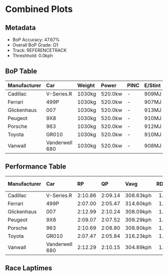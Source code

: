 # Combined Plots

## Metadata

- BoP Accuracy: 47.67%
- Overall BoP Grade: Ω1
- Track: REFERENCETRACK
- Threshhold: 0.0kph

## BoP Table
| Manufacturer   | Car            | Weight   | Power   | PINC   | E/Stint   | FDS   | RDP    | QDP    | TDP    |
|:---------------|:---------------|:---------|:--------|:-------|:----------|:------|:-------|:-------|:-------|
| Cadillac       | V-Series.R     | 1030kg   | 520.0kw | -      | 909MJ     | -     | 36.81% | 66.67% | 20.86% |
| Ferrari        | 499P           | 1030kg   | 520.0kw | -      | 907MJ     | -     | 39.06% | 25.00% | 9.38%  |
| Glickenhaus    | 007            | 1030kg   | 520.0kw | -      | 913MJ     | -     | 37.50% | 75.00% | 27.50% |
| Peugeot        | 9X8            | 1030kg   | 520.0kw | -      | 910MJ     | -     | 41.12% | 66.67% | 8.57%  |
| Porsche        | 963            | 1030kg   | 520.0kw | -      | 912MJ     | -     | 33.50% | 32.00% | 28.93% |
| Toyota         | GR010          | 1030kg   | 520.0kw | -      | 910MJ     | -     | 43.94% | 60.00% | 7.58%  |
| Vanwall        | Vanderwell 680 | 1030kg   | 520.0kw | -      | 908MJ     | -     | 35.48% | 30.00% | 43.55% |

## Performance Table
| Manufacturer   | Car            | RP      | QP      | Vavg      |   RDLC | BOP-Grade   | Match   |
|:---------------|:---------------|:--------|:--------|:----------|-------:|:------------|:--------|
| Cadillac       | V-Series.R     | 2:10.86 | 2:09.14 | 308.63kph |   1.01 | +C1         | 80.00%  |
| Ferrari        | 499P           | 2:07.00 | 2:05.47 | 314.60kph |   1.01 | -Ω1         | 14.00%  |
| Glickenhaus    | 007            | 2:12.99 | 2:10.24 | 308.09kph |   1.02 | +Ω1         | 15.56%  |
| Peugeot        | 9X8            | 2:09.07 | 2:07.52 | 309.29kph |   1.01 | -B1         | 86.36%  |
| Porsche        | 963            | 2:10.69 | 2:08.80 | 308.80kph |   1.01 | +C1         | 77.27%  |
| Toyota         | GR010          | 2:07.47 | 2:05.84 | 316.23kph |   1.01 | -Ω1         | 24.14%  |
| Vanwall        | Vanderwell 680 | 2:12.29 | 2:10.15 | 304.89kph |   1.02 | +Ω1         | 36.36%  |

## Race Laptimes
<div>                        <script type="text/javascript">window.PlotlyConfig = {MathJaxConfig: 'local'};</script>
        <script charset="utf-8" src="https://cdn.plot.ly/plotly-3.0.1.min.js"></script>                <div id="8e4f7d37-88a2-487b-ac62-1026ad062c65" class="plotly-graph-div" style="height:100%; width:100%;"></div>            <script type="text/javascript">                window.PLOTLYENV=window.PLOTLYENV || {};                                if (document.getElementById("8e4f7d37-88a2-487b-ac62-1026ad062c65")) {                    Plotly.newPlot(                        "8e4f7d37-88a2-487b-ac62-1026ad062c65",                        [{"box":{"visible":true},"line":{"color":"rgb(0,30,255)"},"name":"V-Series.R","points":false,"y":[131.9524465927538,131.2893165671531,131.93772400199117,130.2556680073592,131.3917612612098,131.91625355712898,130.09433295025187,131.95980788813512,131.4868446598852,132.16469727624857,131.52487801935538,132.1248235929331,131.5211973716647,131.31262733586058,129.3588168534015,130.56729617850178,130.57895156285554,131.49175219013944,129.4489927218227,129.47598413822084,131.0003857234362,130.4666918082904,130.29860889708354,129.79742736987188,130.14892922433,131.52487801935538,129.23551515576435,129.8814688254753,130.98995722164602,130.8396641076107,130.39123853063185,130.8997813532248,129.98820760850447,130.62618654155236,130.1250050143407,130.41700306446646,131.344526282513,132.2223607567356,131.8677916958686,130.51024613929656,129.93974574724413,131.06295673417742,130.46730524957215,129.54591644434342,130.62679998283414,131.92729550020098,131.17582993002438,129.9563086618521,131.95980788813512,131.4236602078622,130.66299301845896,130.53723755569473,132.07513484910913,131.2598713856278,131.1279815100458,129.91030056571884,131.3623160796845,132.00642942555015,131.15067883747153,129.1888936183493],"type":"violin"},{"box":{"visible":true},"line":{"color":"rgb(255,0,0)"},"name":"499P","points":false,"y":[128.0985823793065,128.40158720213,127.606948071919,126.19611929213225,126.16378280906413,126.84045365845252,126.4494217428325,128.39500014076424,128.54231078585235,127.88599994432165,128.0231305854809,126.73266538155879,126.58415708894965,127.04644903207164,127.83150698211429,126.11887102702507,126.01467569269447,126.54044295443164,125.83682503581981,126.23624048408712,125.90149800195604,125.66675908783193,127.9159411323477,128.4369178040007,125.68951439073173,128.08061766649087,125.85419092487493,127.09914552299745,127.40873740718665,127.7422822417967,127.0218972578903,126.77877481111888,127.72431752898108,126.44283468146676,127.52490921672766,128.01594470035462,125.45597312412866,126.82428541691844,126.35121464610711,126.53924530691059,125.87694622777471,128.1009776743486,127.48598567229382,127.53329274937498,126.72488067267201,128.60099551438338,125.58531905640112,125.82664503189096,125.72424616884194,128.27942715498375],"type":"violin"},{"box":{"visible":true},"line":{"color":"rgb(255,85,0)"},"name":"007","points":false,"y":[132.63470826524707,133.98267342403756,132.1691261627606,133.11510995720263,131.9999358496554,133.65355504124537,133.7900187609397,133.30961706898412,132.2234646574805,134.2407812739571,134.08394061874282,134.55137516991294,132.31052974561123,134.04936157664832,133.7708767912088,130.92736806183174,132.5142991008109,131.85914974969927,133.98576083851026,132.57975228763263,132.63594323103615,131.53250129848527,130.764352577672,130.89587643420998,130.7279210868939,133.26886319794417,133.39235977685308,130.99961356049346,134.53717306333843,132.86132448754486,131.97029667071726,133.93265730957944,132.37968782980022,133.38618494790762,130.8310407302828,134.68228154355637,133.38618494790762,134.22472671869895,134.5983038698983,133.03607214670097,133.49486193734745,134.36613030154962,134.56989965674927,133.40532691763852,132.97370637435196],"type":"violin"},{"box":{"visible":true},"line":{"color":"rgb(171,214,0)"},"name":"9X8","points":false,"y":[129.04834318642614,129.24438436793588,129.92145252259462,128.8892109927932,128.7361294529106,129.82827245483998,130.13504059998024,130.26391952486168,129.6255755542049,128.69135461515836,128.7742485715375,127.78315148723813,127.87814675111787,128.21577323038468,127.76318432986214,129.4712838835722,129.31094155918922,128.59938467815377,127.32209167146517,129.28552881343794,128.82204873616487,129.7465886292109,130.47871773299735,128.76759285241215,128.5594503634018,130.01039713272405,129.4113824114442,129.2528552831863,127.72506521123523,130.12535955397976,129.1620954769318,128.8184183439147,130.390983253618,128.45961457652183,128.51709578714969,128.56429088640203,130.01826298259942,129.36358224681683,127.96588123049722,130.21006870648398,128.21879855725982,129.63283633870523,128.1117019858795,129.78470774783779],"type":"violin"},{"box":{"visible":true},"line":{"color":"rgb(255,128,102)"},"name":"963","points":false,"y":[131.39809914271834,131.8795975826638,129.87990508207398,132.31933340281805,132.45629022948623,131.62226614600925,131.06891143377604,131.85933042894158,129.99659475501994,129.4561373224281,130.71761410259134,132.5029660986646,131.75308141094342,132.34082886888706,130.31165687197407,132.1344723946247,132.26528765955888,130.13785067490187,129.76505787764822,130.94423773057585,132.4955962245838,132.74924272419793,131.53996921877368,130.85457092925947,131.32440040191037,131.02346387694445,131.01056659730304,131.72544438314043,129.44262588661329,131.0480301238804,132.63869461298597,132.8475077119419,130.41360679675842,131.03267621954544,130.30858609110706,129.93824991854694,130.27664997009026,129.34251843034914,129.62871520715345,129.32163712045354,129.6784618571988,129.8025214042256,129.14537429868778,131.59155833733928,130.54810699873298,129.19266432403955,129.18529444995877,130.4369447313476,130.33867974360362,128.7566134409257,130.30735777876023,128.91506573366286,130.0672227149609,129.99229566180614,128.52691903207415,129.21968719566914,131.8052846856824,131.62963602009003,132.7910053439891,130.35833274115242,129.91614029630455,130.74647944274113,130.8195640273757,128.91445157748944,130.03774321863773,129.18099535674497],"type":"violin"},{"box":{"visible":true},"line":{"color":"rgb(102,5,0)"},"name":"GR010","points":false,"y":[128.3093597101293,128.02054166552048,127.46802018887739,127.63485297240923,127.45964865135251,128.6675419228016,126.95735639985882,126.68288956243548,127.07635182610555,128.213087028593,127.9469917286946,127.40523365744069,127.68388626362648,129.01854853188112,127.88898893298638,128.27407965913153,127.66116351891604,127.3005894383795,127.51824941402676,126.85271218079762,127.81962476492298,126.36656503738769,126.45327024746695,126.81982399766413,125.85291141353878,125.84155004118358,127.1020644056463,125.4696145882918,127.30118740534556,126.02094013100273,127.85311091502255,127.39327431811941,127.79451015234828,128.7614227364736,127.39626415294973,127.6832882966604,127.4464933780991,126.6362481390825,127.42018283159229,126.29720086932427,127.01177139377064,126.71637571253507,128.01097419406344,127.26710328827993,128.90553277529503,128.58382654755266,128.66694395583554,126.59857622022047,127.52363111672133,126.17641154217937,128.10784484256578,128.72016301581522,128.9557620004444,126.77796631003964,128.2896268002492,128.8295909706049,128.08213226302502,126.31155207650981],"type":"violin"},{"box":{"visible":true},"line":{"color":"rgb(81,128,38)"},"name":"Vanderwell 680","points":false,"y":[133.6041894267943,132.5100763015428,132.9289020678701,134.23150555257092,133.70628205118544,133.18782372370535,132.72656186651668,130.7056199162207,130.42517270705,133.12816719017562,131.52236091134947,132.8403397912899,133.54576292488377,132.60540375202845,133.4664258854473,131.7117857807016,132.04327930206787,130.0094220197706,134.0396206199804,130.58876691239956,130.8599888844265,130.04693798415528],"type":"violin"}],                        {"template":{"data":{"histogram2dcontour":[{"type":"histogram2dcontour","colorbar":{"outlinewidth":0,"ticks":""},"colorscale":[[0.0,"#0d0887"],[0.1111111111111111,"#46039f"],[0.2222222222222222,"#7201a8"],[0.3333333333333333,"#9c179e"],[0.4444444444444444,"#bd3786"],[0.5555555555555556,"#d8576b"],[0.6666666666666666,"#ed7953"],[0.7777777777777778,"#fb9f3a"],[0.8888888888888888,"#fdca26"],[1.0,"#f0f921"]]}],"choropleth":[{"type":"choropleth","colorbar":{"outlinewidth":0,"ticks":""}}],"histogram2d":[{"type":"histogram2d","colorbar":{"outlinewidth":0,"ticks":""},"colorscale":[[0.0,"#0d0887"],[0.1111111111111111,"#46039f"],[0.2222222222222222,"#7201a8"],[0.3333333333333333,"#9c179e"],[0.4444444444444444,"#bd3786"],[0.5555555555555556,"#d8576b"],[0.6666666666666666,"#ed7953"],[0.7777777777777778,"#fb9f3a"],[0.8888888888888888,"#fdca26"],[1.0,"#f0f921"]]}],"heatmap":[{"type":"heatmap","colorbar":{"outlinewidth":0,"ticks":""},"colorscale":[[0.0,"#0d0887"],[0.1111111111111111,"#46039f"],[0.2222222222222222,"#7201a8"],[0.3333333333333333,"#9c179e"],[0.4444444444444444,"#bd3786"],[0.5555555555555556,"#d8576b"],[0.6666666666666666,"#ed7953"],[0.7777777777777778,"#fb9f3a"],[0.8888888888888888,"#fdca26"],[1.0,"#f0f921"]]}],"contourcarpet":[{"type":"contourcarpet","colorbar":{"outlinewidth":0,"ticks":""}}],"contour":[{"type":"contour","colorbar":{"outlinewidth":0,"ticks":""},"colorscale":[[0.0,"#0d0887"],[0.1111111111111111,"#46039f"],[0.2222222222222222,"#7201a8"],[0.3333333333333333,"#9c179e"],[0.4444444444444444,"#bd3786"],[0.5555555555555556,"#d8576b"],[0.6666666666666666,"#ed7953"],[0.7777777777777778,"#fb9f3a"],[0.8888888888888888,"#fdca26"],[1.0,"#f0f921"]]}],"surface":[{"type":"surface","colorbar":{"outlinewidth":0,"ticks":""},"colorscale":[[0.0,"#0d0887"],[0.1111111111111111,"#46039f"],[0.2222222222222222,"#7201a8"],[0.3333333333333333,"#9c179e"],[0.4444444444444444,"#bd3786"],[0.5555555555555556,"#d8576b"],[0.6666666666666666,"#ed7953"],[0.7777777777777778,"#fb9f3a"],[0.8888888888888888,"#fdca26"],[1.0,"#f0f921"]]}],"mesh3d":[{"type":"mesh3d","colorbar":{"outlinewidth":0,"ticks":""}}],"scatter":[{"fillpattern":{"fillmode":"overlay","size":10,"solidity":0.2},"type":"scatter"}],"parcoords":[{"type":"parcoords","line":{"colorbar":{"outlinewidth":0,"ticks":""}}}],"scatterpolargl":[{"type":"scatterpolargl","marker":{"colorbar":{"outlinewidth":0,"ticks":""}}}],"bar":[{"error_x":{"color":"#2a3f5f"},"error_y":{"color":"#2a3f5f"},"marker":{"line":{"color":"#E5ECF6","width":0.5},"pattern":{"fillmode":"overlay","size":10,"solidity":0.2}},"type":"bar"}],"scattergeo":[{"type":"scattergeo","marker":{"colorbar":{"outlinewidth":0,"ticks":""}}}],"scatterpolar":[{"type":"scatterpolar","marker":{"colorbar":{"outlinewidth":0,"ticks":""}}}],"histogram":[{"marker":{"pattern":{"fillmode":"overlay","size":10,"solidity":0.2}},"type":"histogram"}],"scattergl":[{"type":"scattergl","marker":{"colorbar":{"outlinewidth":0,"ticks":""}}}],"scatter3d":[{"type":"scatter3d","line":{"colorbar":{"outlinewidth":0,"ticks":""}},"marker":{"colorbar":{"outlinewidth":0,"ticks":""}}}],"scattermap":[{"type":"scattermap","marker":{"colorbar":{"outlinewidth":0,"ticks":""}}}],"scattermapbox":[{"type":"scattermapbox","marker":{"colorbar":{"outlinewidth":0,"ticks":""}}}],"scatterternary":[{"type":"scatterternary","marker":{"colorbar":{"outlinewidth":0,"ticks":""}}}],"scattercarpet":[{"type":"scattercarpet","marker":{"colorbar":{"outlinewidth":0,"ticks":""}}}],"carpet":[{"aaxis":{"endlinecolor":"#2a3f5f","gridcolor":"white","linecolor":"white","minorgridcolor":"white","startlinecolor":"#2a3f5f"},"baxis":{"endlinecolor":"#2a3f5f","gridcolor":"white","linecolor":"white","minorgridcolor":"white","startlinecolor":"#2a3f5f"},"type":"carpet"}],"table":[{"cells":{"fill":{"color":"#EBF0F8"},"line":{"color":"white"}},"header":{"fill":{"color":"#C8D4E3"},"line":{"color":"white"}},"type":"table"}],"barpolar":[{"marker":{"line":{"color":"#E5ECF6","width":0.5},"pattern":{"fillmode":"overlay","size":10,"solidity":0.2}},"type":"barpolar"}],"pie":[{"automargin":true,"type":"pie"}]},"layout":{"autotypenumbers":"strict","colorway":["#636efa","#EF553B","#00cc96","#ab63fa","#FFA15A","#19d3f3","#FF6692","#B6E880","#FF97FF","#FECB52"],"font":{"color":"#2a3f5f"},"hovermode":"closest","hoverlabel":{"align":"left"},"paper_bgcolor":"white","plot_bgcolor":"#E5ECF6","polar":{"bgcolor":"#E5ECF6","angularaxis":{"gridcolor":"white","linecolor":"white","ticks":""},"radialaxis":{"gridcolor":"white","linecolor":"white","ticks":""}},"ternary":{"bgcolor":"#E5ECF6","aaxis":{"gridcolor":"white","linecolor":"white","ticks":""},"baxis":{"gridcolor":"white","linecolor":"white","ticks":""},"caxis":{"gridcolor":"white","linecolor":"white","ticks":""}},"coloraxis":{"colorbar":{"outlinewidth":0,"ticks":""}},"colorscale":{"sequential":[[0.0,"#0d0887"],[0.1111111111111111,"#46039f"],[0.2222222222222222,"#7201a8"],[0.3333333333333333,"#9c179e"],[0.4444444444444444,"#bd3786"],[0.5555555555555556,"#d8576b"],[0.6666666666666666,"#ed7953"],[0.7777777777777778,"#fb9f3a"],[0.8888888888888888,"#fdca26"],[1.0,"#f0f921"]],"sequentialminus":[[0.0,"#0d0887"],[0.1111111111111111,"#46039f"],[0.2222222222222222,"#7201a8"],[0.3333333333333333,"#9c179e"],[0.4444444444444444,"#bd3786"],[0.5555555555555556,"#d8576b"],[0.6666666666666666,"#ed7953"],[0.7777777777777778,"#fb9f3a"],[0.8888888888888888,"#fdca26"],[1.0,"#f0f921"]],"diverging":[[0,"#8e0152"],[0.1,"#c51b7d"],[0.2,"#de77ae"],[0.3,"#f1b6da"],[0.4,"#fde0ef"],[0.5,"#f7f7f7"],[0.6,"#e6f5d0"],[0.7,"#b8e186"],[0.8,"#7fbc41"],[0.9,"#4d9221"],[1,"#276419"]]},"xaxis":{"gridcolor":"white","linecolor":"white","ticks":"","title":{"standoff":15},"zerolinecolor":"white","automargin":true,"zerolinewidth":2},"yaxis":{"gridcolor":"white","linecolor":"white","ticks":"","title":{"standoff":15},"zerolinecolor":"white","automargin":true,"zerolinewidth":2},"scene":{"xaxis":{"backgroundcolor":"#E5ECF6","gridcolor":"white","linecolor":"white","showbackground":true,"ticks":"","zerolinecolor":"white","gridwidth":2},"yaxis":{"backgroundcolor":"#E5ECF6","gridcolor":"white","linecolor":"white","showbackground":true,"ticks":"","zerolinecolor":"white","gridwidth":2},"zaxis":{"backgroundcolor":"#E5ECF6","gridcolor":"white","linecolor":"white","showbackground":true,"ticks":"","zerolinecolor":"white","gridwidth":2}},"shapedefaults":{"line":{"color":"#2a3f5f"}},"annotationdefaults":{"arrowcolor":"#2a3f5f","arrowhead":0,"arrowwidth":1},"geo":{"bgcolor":"white","landcolor":"#E5ECF6","subunitcolor":"white","showland":true,"showlakes":true,"lakecolor":"white"},"title":{"x":0.05},"mapbox":{"style":"light"}}},"xaxis":{"showticklabels":false,"title":{}}},                        {"responsive": true}                    )                };            </script>        </div>

## Quali Laptimes
<div>                        <script type="text/javascript">window.PlotlyConfig = {MathJaxConfig: 'local'};</script>
        <script charset="utf-8" src="https://cdn.plot.ly/plotly-3.0.1.min.js"></script>                <div id="8c10b3be-2466-4556-b676-64933f050963" class="plotly-graph-div" style="height:100%; width:100%;"></div>            <script type="text/javascript">                window.PLOTLYENV=window.PLOTLYENV || {};                                if (document.getElementById("8c10b3be-2466-4556-b676-64933f050963")) {                    Plotly.newPlot(                        "8c10b3be-2466-4556-b676-64933f050963",                        [{"box":{"visible":true},"line":{"color":"rgb(0,30,255)"},"name":"V-Series.R","points":false,"y":[129.23509663897872,129.03512112407543,129.39581315709114,129.13449545970218,129.011197672906,129.12529413232934,129.05168351334655,129.1203867577305],"type":"violin"},{"box":{"visible":true},"line":{"color":"rgb(255,0,0)"},"name":"499P","points":false,"y":[125.37654975950822,125.38493326683793,125.52505760363427,125.44361781814578,125.64242670625003],"type":"violin"},{"box":{"visible":true},"line":{"color":"rgb(255,85,0)"},"name":"007","points":false,"y":[130.24397001749028,130.23038093222732,130.24705844595917],"type":"violin"},{"box":{"visible":true},"line":{"color":"rgb(171,214,0)"},"name":"9X8","points":false,"y":[127.43424436947763,127.65156742494094,127.56621213017681,127.41729438186488,127.63703886413005,127.44029793648217],"type":"violin"},{"box":{"visible":true},"line":{"color":"rgb(255,128,102)"},"name":"963","points":false,"y":[128.99983028272757,128.75227582322745,128.630034291117,128.99184465500173,128.79466107807983,128.61406303566537,128.86653172761208,128.7510472651158],"type":"violin"},{"box":{"visible":true},"line":{"color":"rgb(102,5,0)"},"name":"GR010","points":false,"y":[125.90165064111625,125.962682551376,125.76761977936937,125.65273618358633,125.88250337515241,125.84600389940884],"type":"violin"},{"box":{"visible":true},"line":{"color":"rgb(81,128,38)"},"name":"Vanderwell 680","points":false,"y":[130.1587097956033,130.04688168014064,130.23121373859559],"type":"violin"}],                        {"template":{"data":{"histogram2dcontour":[{"type":"histogram2dcontour","colorbar":{"outlinewidth":0,"ticks":""},"colorscale":[[0.0,"#0d0887"],[0.1111111111111111,"#46039f"],[0.2222222222222222,"#7201a8"],[0.3333333333333333,"#9c179e"],[0.4444444444444444,"#bd3786"],[0.5555555555555556,"#d8576b"],[0.6666666666666666,"#ed7953"],[0.7777777777777778,"#fb9f3a"],[0.8888888888888888,"#fdca26"],[1.0,"#f0f921"]]}],"choropleth":[{"type":"choropleth","colorbar":{"outlinewidth":0,"ticks":""}}],"histogram2d":[{"type":"histogram2d","colorbar":{"outlinewidth":0,"ticks":""},"colorscale":[[0.0,"#0d0887"],[0.1111111111111111,"#46039f"],[0.2222222222222222,"#7201a8"],[0.3333333333333333,"#9c179e"],[0.4444444444444444,"#bd3786"],[0.5555555555555556,"#d8576b"],[0.6666666666666666,"#ed7953"],[0.7777777777777778,"#fb9f3a"],[0.8888888888888888,"#fdca26"],[1.0,"#f0f921"]]}],"heatmap":[{"type":"heatmap","colorbar":{"outlinewidth":0,"ticks":""},"colorscale":[[0.0,"#0d0887"],[0.1111111111111111,"#46039f"],[0.2222222222222222,"#7201a8"],[0.3333333333333333,"#9c179e"],[0.4444444444444444,"#bd3786"],[0.5555555555555556,"#d8576b"],[0.6666666666666666,"#ed7953"],[0.7777777777777778,"#fb9f3a"],[0.8888888888888888,"#fdca26"],[1.0,"#f0f921"]]}],"contourcarpet":[{"type":"contourcarpet","colorbar":{"outlinewidth":0,"ticks":""}}],"contour":[{"type":"contour","colorbar":{"outlinewidth":0,"ticks":""},"colorscale":[[0.0,"#0d0887"],[0.1111111111111111,"#46039f"],[0.2222222222222222,"#7201a8"],[0.3333333333333333,"#9c179e"],[0.4444444444444444,"#bd3786"],[0.5555555555555556,"#d8576b"],[0.6666666666666666,"#ed7953"],[0.7777777777777778,"#fb9f3a"],[0.8888888888888888,"#fdca26"],[1.0,"#f0f921"]]}],"surface":[{"type":"surface","colorbar":{"outlinewidth":0,"ticks":""},"colorscale":[[0.0,"#0d0887"],[0.1111111111111111,"#46039f"],[0.2222222222222222,"#7201a8"],[0.3333333333333333,"#9c179e"],[0.4444444444444444,"#bd3786"],[0.5555555555555556,"#d8576b"],[0.6666666666666666,"#ed7953"],[0.7777777777777778,"#fb9f3a"],[0.8888888888888888,"#fdca26"],[1.0,"#f0f921"]]}],"mesh3d":[{"type":"mesh3d","colorbar":{"outlinewidth":0,"ticks":""}}],"scatter":[{"fillpattern":{"fillmode":"overlay","size":10,"solidity":0.2},"type":"scatter"}],"parcoords":[{"type":"parcoords","line":{"colorbar":{"outlinewidth":0,"ticks":""}}}],"scatterpolargl":[{"type":"scatterpolargl","marker":{"colorbar":{"outlinewidth":0,"ticks":""}}}],"bar":[{"error_x":{"color":"#2a3f5f"},"error_y":{"color":"#2a3f5f"},"marker":{"line":{"color":"#E5ECF6","width":0.5},"pattern":{"fillmode":"overlay","size":10,"solidity":0.2}},"type":"bar"}],"scattergeo":[{"type":"scattergeo","marker":{"colorbar":{"outlinewidth":0,"ticks":""}}}],"scatterpolar":[{"type":"scatterpolar","marker":{"colorbar":{"outlinewidth":0,"ticks":""}}}],"histogram":[{"marker":{"pattern":{"fillmode":"overlay","size":10,"solidity":0.2}},"type":"histogram"}],"scattergl":[{"type":"scattergl","marker":{"colorbar":{"outlinewidth":0,"ticks":""}}}],"scatter3d":[{"type":"scatter3d","line":{"colorbar":{"outlinewidth":0,"ticks":""}},"marker":{"colorbar":{"outlinewidth":0,"ticks":""}}}],"scattermap":[{"type":"scattermap","marker":{"colorbar":{"outlinewidth":0,"ticks":""}}}],"scattermapbox":[{"type":"scattermapbox","marker":{"colorbar":{"outlinewidth":0,"ticks":""}}}],"scatterternary":[{"type":"scatterternary","marker":{"colorbar":{"outlinewidth":0,"ticks":""}}}],"scattercarpet":[{"type":"scattercarpet","marker":{"colorbar":{"outlinewidth":0,"ticks":""}}}],"carpet":[{"aaxis":{"endlinecolor":"#2a3f5f","gridcolor":"white","linecolor":"white","minorgridcolor":"white","startlinecolor":"#2a3f5f"},"baxis":{"endlinecolor":"#2a3f5f","gridcolor":"white","linecolor":"white","minorgridcolor":"white","startlinecolor":"#2a3f5f"},"type":"carpet"}],"table":[{"cells":{"fill":{"color":"#EBF0F8"},"line":{"color":"white"}},"header":{"fill":{"color":"#C8D4E3"},"line":{"color":"white"}},"type":"table"}],"barpolar":[{"marker":{"line":{"color":"#E5ECF6","width":0.5},"pattern":{"fillmode":"overlay","size":10,"solidity":0.2}},"type":"barpolar"}],"pie":[{"automargin":true,"type":"pie"}]},"layout":{"autotypenumbers":"strict","colorway":["#636efa","#EF553B","#00cc96","#ab63fa","#FFA15A","#19d3f3","#FF6692","#B6E880","#FF97FF","#FECB52"],"font":{"color":"#2a3f5f"},"hovermode":"closest","hoverlabel":{"align":"left"},"paper_bgcolor":"white","plot_bgcolor":"#E5ECF6","polar":{"bgcolor":"#E5ECF6","angularaxis":{"gridcolor":"white","linecolor":"white","ticks":""},"radialaxis":{"gridcolor":"white","linecolor":"white","ticks":""}},"ternary":{"bgcolor":"#E5ECF6","aaxis":{"gridcolor":"white","linecolor":"white","ticks":""},"baxis":{"gridcolor":"white","linecolor":"white","ticks":""},"caxis":{"gridcolor":"white","linecolor":"white","ticks":""}},"coloraxis":{"colorbar":{"outlinewidth":0,"ticks":""}},"colorscale":{"sequential":[[0.0,"#0d0887"],[0.1111111111111111,"#46039f"],[0.2222222222222222,"#7201a8"],[0.3333333333333333,"#9c179e"],[0.4444444444444444,"#bd3786"],[0.5555555555555556,"#d8576b"],[0.6666666666666666,"#ed7953"],[0.7777777777777778,"#fb9f3a"],[0.8888888888888888,"#fdca26"],[1.0,"#f0f921"]],"sequentialminus":[[0.0,"#0d0887"],[0.1111111111111111,"#46039f"],[0.2222222222222222,"#7201a8"],[0.3333333333333333,"#9c179e"],[0.4444444444444444,"#bd3786"],[0.5555555555555556,"#d8576b"],[0.6666666666666666,"#ed7953"],[0.7777777777777778,"#fb9f3a"],[0.8888888888888888,"#fdca26"],[1.0,"#f0f921"]],"diverging":[[0,"#8e0152"],[0.1,"#c51b7d"],[0.2,"#de77ae"],[0.3,"#f1b6da"],[0.4,"#fde0ef"],[0.5,"#f7f7f7"],[0.6,"#e6f5d0"],[0.7,"#b8e186"],[0.8,"#7fbc41"],[0.9,"#4d9221"],[1,"#276419"]]},"xaxis":{"gridcolor":"white","linecolor":"white","ticks":"","title":{"standoff":15},"zerolinecolor":"white","automargin":true,"zerolinewidth":2},"yaxis":{"gridcolor":"white","linecolor":"white","ticks":"","title":{"standoff":15},"zerolinecolor":"white","automargin":true,"zerolinewidth":2},"scene":{"xaxis":{"backgroundcolor":"#E5ECF6","gridcolor":"white","linecolor":"white","showbackground":true,"ticks":"","zerolinecolor":"white","gridwidth":2},"yaxis":{"backgroundcolor":"#E5ECF6","gridcolor":"white","linecolor":"white","showbackground":true,"ticks":"","zerolinecolor":"white","gridwidth":2},"zaxis":{"backgroundcolor":"#E5ECF6","gridcolor":"white","linecolor":"white","showbackground":true,"ticks":"","zerolinecolor":"white","gridwidth":2}},"shapedefaults":{"line":{"color":"#2a3f5f"}},"annotationdefaults":{"arrowcolor":"#2a3f5f","arrowhead":0,"arrowwidth":1},"geo":{"bgcolor":"white","landcolor":"#E5ECF6","subunitcolor":"white","showland":true,"showlakes":true,"lakecolor":"white"},"title":{"x":0.05},"mapbox":{"style":"light"}}},"xaxis":{"showticklabels":false,"title":{}}},                        {"responsive": true}                    )                };            </script>        </div>

## Topspeeds
<div>                        <script type="text/javascript">window.PlotlyConfig = {MathJaxConfig: 'local'};</script>
        <script charset="utf-8" src="https://cdn.plot.ly/plotly-3.0.1.min.js"></script>                <div id="9f066a68-048f-40c6-abfe-e6c807e2050e" class="plotly-graph-div" style="height:100%; width:100%;"></div>            <script type="text/javascript">                window.PLOTLYENV=window.PLOTLYENV || {};                                if (document.getElementById("9f066a68-048f-40c6-abfe-e6c807e2050e")) {                    Plotly.newPlot(                        "9f066a68-048f-40c6-abfe-e6c807e2050e",                        [{"box":{"visible":true},"line":{"color":"rgb(0,30,255)"},"name":"V-Series.R","points":false,"y":[310.23728958540846,308.2861116634877,307.3569793197159,307.3569793197159,307.3569793197159,310.23728958540846,307.3569793197159,307.3569793197159,307.3569793197159,308.2861116634877,310.23728958540846,310.23728958540846,310.23728958540846,309.3081572416367,308.2861116634877,309.3081572416367,310.23728958540846,307.3569793197159,308.2861116634877,308.2861116634877,307.3569793197159,309.3081572416367,313.1175998511011,307.3569793197159,309.3081572416367,308.2861116634877,307.3569793197159,307.3569793197159,307.3569793197159,309.3081572416367,310.23728958540846,307.3569793197159,309.3081572416367,307.3569793197159,310.23728958540846,308.2861116634877,307.3569793197159,307.3569793197159,307.3569793197159,310.23728958540846,307.3569793197159,307.3569793197159,307.3569793197159,308.2861116634877,310.23728958540846,310.23728958540846,310.23728958540846,309.3081572416367,308.2861116634877,309.3081572416367,310.23728958540846,307.3569793197159,308.2861116634877,308.2861116634877,307.3569793197159,309.3081572416367,313.1175998511011,307.3569793197159,309.3081572416367,308.2861116634877,307.3569793197159,307.3569793197159,307.3569793197159,309.3081572416367,310.23728958540846,307.3569793197159,309.3081572416367,307.3569793197159,310.23728958540846,308.2861116634877,307.3569793197159,307.3569793197159,307.3569793197159,310.23728958540846,307.3569793197159,307.3569793197159,307.3569793197159,308.2861116634877,310.23728958540846,310.23728958540846,310.23728958540846,309.3081572416367,308.2861116634877,309.3081572416367,310.23728958540846,307.3569793197159,308.2861116634877,308.2861116634877,307.3569793197159,309.3081572416367,313.1175998511011,307.3569793197159,309.3081572416367,308.2861116634877,307.3569793197159,307.3569793197159,307.3569793197159,309.3081572416367,310.23728958540846,307.3569793197159,309.3081572416367,307.3569793197159],"type":"violin"},{"box":{"visible":true},"line":{"color":"rgb(255,0,0)"},"name":"499P","points":false,"y":[313.1086801726719,314.1371052195215,315.0720370802939,313.1086801726719,314.1371052195215,319.09224408161515,317.03539398791594,316.10046212714354,313.1086801726719,313.1086801726719,314.1371052195215,313.1086801726719,313.1086801726719,314.1371052195215,315.0720370802939,313.1086801726719,314.1371052195215,319.09224408161515,317.03539398791594,316.10046212714354,313.1086801726719,313.1086801726719,314.1371052195215,313.1086801726719,313.1086801726719,314.1371052195215,315.0720370802939,313.1086801726719,314.1371052195215,319.09224408161515,317.03539398791594,316.10046212714354,313.1086801726719,313.1086801726719,314.1371052195215,313.1086801726719],"type":"violin"},{"box":{"visible":true},"line":{"color":"rgb(255,85,0)"},"name":"007","points":false,"y":[306.0616044133979,309.93580193761807,309.93580193761807,311.87290069972823,308.9211311574652,307.07627519355077,306.0616044133979,308.9211311574652,307.99870317550796,307.07627519355077,306.0616044133979,309.93580193761807,311.87290069972823,307.99870317550796,307.99870317550796,309.93580193761807,310.8582299195753,307.07627519355077,306.0616044133979,307.99870317550796,308.9211311574652,306.0616044133979,307.99870317550796,306.0616044133979,307.99870317550796,309.93580193761807,306.0616044133979,307.07627519355077,307.07627519355077,307.07627519355077,307.99870317550796,307.99870317550796,307.07627519355077,306.0616044133979,309.93580193761807,309.93580193761807,311.87290069972823,308.9211311574652,307.07627519355077,306.0616044133979,308.9211311574652,307.99870317550796,307.07627519355077,306.0616044133979,309.93580193761807,311.87290069972823,307.99870317550796,307.99870317550796,309.93580193761807,310.8582299195753,307.07627519355077,306.0616044133979,307.99870317550796,308.9211311574652,306.0616044133979,307.99870317550796,306.0616044133979,307.99870317550796,309.93580193761807,306.0616044133979,307.07627519355077,307.07627519355077,307.07627519355077,307.99870317550796,307.99870317550796,307.07627519355077,306.0616044133979,309.93580193761807,309.93580193761807,311.87290069972823,308.9211311574652,307.07627519355077,306.0616044133979,308.9211311574652,307.99870317550796,307.07627519355077,306.0616044133979,309.93580193761807,311.87290069972823,307.99870317550796,307.99870317550796,309.93580193761807,310.8582299195753,307.07627519355077,306.0616044133979,307.99870317550796,308.9211311574652,306.0616044133979,307.99870317550796,306.0616044133979,307.99870317550796,309.93580193761807,306.0616044133979,307.07627519355077,307.07627519355077,307.07627519355077,307.99870317550796,307.99870317550796,307.07627519355077],"type":"violin"},{"box":{"visible":true},"line":{"color":"rgb(171,214,0)"},"name":"9X8","points":false,"y":[308.56189858257557,309.4887892361729,308.56189858257557,308.56189858257557,307.54231886361845,308.56189858257557,308.56189858257557,313.3817299812821,310.41567988977033,308.56189858257557,309.4887892361729,308.56189858257557,308.56189858257557,307.54231886361845,308.56189858257557,308.56189858257557,313.3817299812821,310.41567988977033,308.56189858257557,309.4887892361729,308.56189858257557,308.56189858257557,307.54231886361845,308.56189858257557,308.56189858257557,313.3817299812821,310.41567988977033],"type":"violin"},{"box":{"visible":true},"line":{"color":"rgb(255,128,102)"},"name":"963","points":false,"y":[307.98408536327275,307.0558632856258,307.98408536327275,307.98408536327275,309.0051296486844,309.9333517263314,307.98408536327275,307.0558632856258,312.8108401670371,307.0558632856258,307.0558632856258,309.0051296486844,307.0558632856258,309.0051296486844,310.8615738039784,309.0051296486844,309.9333517263314,307.98408536327275,307.98408536327275,310.8615738039784,307.98408536327275,309.9333517263314,309.0051296486844,307.98408536327275,307.0558632856258,309.9333517263314,309.0051296486844,309.9333517263314,307.0558632856258,307.98408536327275,307.98408536327275,309.9333517263314,307.0558632856258,309.0051296486844,309.0051296486844,309.0051296486844,309.9333517263314,309.0051296486844,309.0051296486844,309.9333517263314,307.98408536327275,309.0051296486844,309.0051296486844,309.0051296486844,310.8615738039784,311.8826180893901,307.98408536327275,307.0558632856258,307.0558632856258,310.8615738039784,311.8826180893901,309.9333517263314,307.98408536327275,307.98408536327275,307.0558632856258,309.9333517263314,307.0558632856258,307.98408536327275,307.0558632856258,307.98408536327275,307.98408536327275,309.0051296486844,309.9333517263314,307.98408536327275,307.0558632856258,312.8108401670371,307.0558632856258,307.0558632856258,309.0051296486844,307.0558632856258,309.0051296486844,310.8615738039784,309.0051296486844,309.9333517263314,307.98408536327275,307.98408536327275,310.8615738039784,307.98408536327275,309.9333517263314,309.0051296486844,307.98408536327275,307.0558632856258,309.9333517263314,309.0051296486844,309.9333517263314,307.0558632856258,307.98408536327275,307.98408536327275,309.9333517263314,307.0558632856258,309.0051296486844,309.0051296486844,309.0051296486844,309.9333517263314,309.0051296486844,309.0051296486844,309.9333517263314,307.98408536327275,309.0051296486844,309.0051296486844,309.0051296486844,310.8615738039784,311.8826180893901,307.98408536327275,307.0558632856258,307.0558632856258,310.8615738039784,311.8826180893901,309.9333517263314,307.98408536327275,307.98408536327275,307.0558632856258,309.9333517263314,307.0558632856258,307.98408536327275,307.0558632856258,307.98408536327275,307.98408536327275,309.0051296486844,309.9333517263314,307.98408536327275,307.0558632856258,312.8108401670371,307.0558632856258,307.0558632856258,309.0051296486844,307.0558632856258,309.0051296486844,310.8615738039784,309.0051296486844,309.9333517263314,307.98408536327275,307.98408536327275,310.8615738039784,307.98408536327275,309.9333517263314,309.0051296486844,307.98408536327275,307.0558632856258,309.9333517263314,309.0051296486844,309.9333517263314,307.0558632856258,307.98408536327275,307.98408536327275,309.9333517263314,307.0558632856258,309.0051296486844,309.0051296486844,309.0051296486844,309.9333517263314,309.0051296486844,309.0051296486844,309.9333517263314,307.98408536327275,309.0051296486844,309.0051296486844,309.0051296486844,310.8615738039784,311.8826180893901,307.98408536327275,307.0558632856258,307.0558632856258,310.8615738039784,311.8826180893901,309.9333517263314,307.98408536327275,307.98408536327275,307.0558632856258,309.9333517263314,307.0558632856258],"type":"violin"},{"box":{"visible":true},"line":{"color":"rgb(102,5,0)"},"name":"GR010","points":false,"y":[320.75198029865186,314.84856961830855,315.7856189326488,314.84856961830855,314.84856961830855,314.84856961830855,314.84856961830855,314.84856961830855,316.816373178423,319.8149309843117,320.75198029865186,314.84856961830855,315.7856189326488,314.84856961830855,314.84856961830855,314.84856961830855,314.84856961830855,314.84856961830855,316.816373178423,319.8149309843117,320.75198029865186,314.84856961830855,315.7856189326488,314.84856961830855,314.84856961830855,314.84856961830855,314.84856961830855,314.84856961830855,316.816373178423,319.8149309843117],"type":"violin"},{"box":{"visible":true},"line":{"color":"rgb(81,128,38)"},"name":"Vanderwell 680","points":false,"y":[302.62016406317275,303.54617435712373,303.54617435712373,302.62016406317275,304.47218465107466,306.3242052389766,306.3242052389766,303.54617435712373,304.47218465107466,303.54617435712373,306.3242052389766,302.62016406317275,305.39819494502564,307.25021553292754,307.25021553292754,304.47218465107466,305.39819494502564,307.25021553292754,308.2688268562736,305.39819494502564,305.39819494502564,303.54617435712373,302.62016406317275,303.54617435712373,306.3242052389766,306.3242052389766,303.54617435712373,302.62016406317275,303.54617435712373,303.54617435712373,302.62016406317275,304.47218465107466,306.3242052389766,306.3242052389766,303.54617435712373,304.47218465107466,303.54617435712373,306.3242052389766,302.62016406317275,305.39819494502564,307.25021553292754,307.25021553292754,304.47218465107466,305.39819494502564,307.25021553292754,308.2688268562736,305.39819494502564,305.39819494502564,303.54617435712373,302.62016406317275,303.54617435712373,306.3242052389766,306.3242052389766,303.54617435712373,302.62016406317275,303.54617435712373,303.54617435712373,302.62016406317275,304.47218465107466,306.3242052389766,306.3242052389766,303.54617435712373,304.47218465107466,303.54617435712373,306.3242052389766,302.62016406317275,305.39819494502564,307.25021553292754,307.25021553292754,304.47218465107466,305.39819494502564,307.25021553292754,308.2688268562736,305.39819494502564,305.39819494502564,303.54617435712373,302.62016406317275,303.54617435712373,306.3242052389766,306.3242052389766,303.54617435712373],"type":"violin"}],                        {"template":{"data":{"histogram2dcontour":[{"type":"histogram2dcontour","colorbar":{"outlinewidth":0,"ticks":""},"colorscale":[[0.0,"#0d0887"],[0.1111111111111111,"#46039f"],[0.2222222222222222,"#7201a8"],[0.3333333333333333,"#9c179e"],[0.4444444444444444,"#bd3786"],[0.5555555555555556,"#d8576b"],[0.6666666666666666,"#ed7953"],[0.7777777777777778,"#fb9f3a"],[0.8888888888888888,"#fdca26"],[1.0,"#f0f921"]]}],"choropleth":[{"type":"choropleth","colorbar":{"outlinewidth":0,"ticks":""}}],"histogram2d":[{"type":"histogram2d","colorbar":{"outlinewidth":0,"ticks":""},"colorscale":[[0.0,"#0d0887"],[0.1111111111111111,"#46039f"],[0.2222222222222222,"#7201a8"],[0.3333333333333333,"#9c179e"],[0.4444444444444444,"#bd3786"],[0.5555555555555556,"#d8576b"],[0.6666666666666666,"#ed7953"],[0.7777777777777778,"#fb9f3a"],[0.8888888888888888,"#fdca26"],[1.0,"#f0f921"]]}],"heatmap":[{"type":"heatmap","colorbar":{"outlinewidth":0,"ticks":""},"colorscale":[[0.0,"#0d0887"],[0.1111111111111111,"#46039f"],[0.2222222222222222,"#7201a8"],[0.3333333333333333,"#9c179e"],[0.4444444444444444,"#bd3786"],[0.5555555555555556,"#d8576b"],[0.6666666666666666,"#ed7953"],[0.7777777777777778,"#fb9f3a"],[0.8888888888888888,"#fdca26"],[1.0,"#f0f921"]]}],"contourcarpet":[{"type":"contourcarpet","colorbar":{"outlinewidth":0,"ticks":""}}],"contour":[{"type":"contour","colorbar":{"outlinewidth":0,"ticks":""},"colorscale":[[0.0,"#0d0887"],[0.1111111111111111,"#46039f"],[0.2222222222222222,"#7201a8"],[0.3333333333333333,"#9c179e"],[0.4444444444444444,"#bd3786"],[0.5555555555555556,"#d8576b"],[0.6666666666666666,"#ed7953"],[0.7777777777777778,"#fb9f3a"],[0.8888888888888888,"#fdca26"],[1.0,"#f0f921"]]}],"surface":[{"type":"surface","colorbar":{"outlinewidth":0,"ticks":""},"colorscale":[[0.0,"#0d0887"],[0.1111111111111111,"#46039f"],[0.2222222222222222,"#7201a8"],[0.3333333333333333,"#9c179e"],[0.4444444444444444,"#bd3786"],[0.5555555555555556,"#d8576b"],[0.6666666666666666,"#ed7953"],[0.7777777777777778,"#fb9f3a"],[0.8888888888888888,"#fdca26"],[1.0,"#f0f921"]]}],"mesh3d":[{"type":"mesh3d","colorbar":{"outlinewidth":0,"ticks":""}}],"scatter":[{"fillpattern":{"fillmode":"overlay","size":10,"solidity":0.2},"type":"scatter"}],"parcoords":[{"type":"parcoords","line":{"colorbar":{"outlinewidth":0,"ticks":""}}}],"scatterpolargl":[{"type":"scatterpolargl","marker":{"colorbar":{"outlinewidth":0,"ticks":""}}}],"bar":[{"error_x":{"color":"#2a3f5f"},"error_y":{"color":"#2a3f5f"},"marker":{"line":{"color":"#E5ECF6","width":0.5},"pattern":{"fillmode":"overlay","size":10,"solidity":0.2}},"type":"bar"}],"scattergeo":[{"type":"scattergeo","marker":{"colorbar":{"outlinewidth":0,"ticks":""}}}],"scatterpolar":[{"type":"scatterpolar","marker":{"colorbar":{"outlinewidth":0,"ticks":""}}}],"histogram":[{"marker":{"pattern":{"fillmode":"overlay","size":10,"solidity":0.2}},"type":"histogram"}],"scattergl":[{"type":"scattergl","marker":{"colorbar":{"outlinewidth":0,"ticks":""}}}],"scatter3d":[{"type":"scatter3d","line":{"colorbar":{"outlinewidth":0,"ticks":""}},"marker":{"colorbar":{"outlinewidth":0,"ticks":""}}}],"scattermap":[{"type":"scattermap","marker":{"colorbar":{"outlinewidth":0,"ticks":""}}}],"scattermapbox":[{"type":"scattermapbox","marker":{"colorbar":{"outlinewidth":0,"ticks":""}}}],"scatterternary":[{"type":"scatterternary","marker":{"colorbar":{"outlinewidth":0,"ticks":""}}}],"scattercarpet":[{"type":"scattercarpet","marker":{"colorbar":{"outlinewidth":0,"ticks":""}}}],"carpet":[{"aaxis":{"endlinecolor":"#2a3f5f","gridcolor":"white","linecolor":"white","minorgridcolor":"white","startlinecolor":"#2a3f5f"},"baxis":{"endlinecolor":"#2a3f5f","gridcolor":"white","linecolor":"white","minorgridcolor":"white","startlinecolor":"#2a3f5f"},"type":"carpet"}],"table":[{"cells":{"fill":{"color":"#EBF0F8"},"line":{"color":"white"}},"header":{"fill":{"color":"#C8D4E3"},"line":{"color":"white"}},"type":"table"}],"barpolar":[{"marker":{"line":{"color":"#E5ECF6","width":0.5},"pattern":{"fillmode":"overlay","size":10,"solidity":0.2}},"type":"barpolar"}],"pie":[{"automargin":true,"type":"pie"}]},"layout":{"autotypenumbers":"strict","colorway":["#636efa","#EF553B","#00cc96","#ab63fa","#FFA15A","#19d3f3","#FF6692","#B6E880","#FF97FF","#FECB52"],"font":{"color":"#2a3f5f"},"hovermode":"closest","hoverlabel":{"align":"left"},"paper_bgcolor":"white","plot_bgcolor":"#E5ECF6","polar":{"bgcolor":"#E5ECF6","angularaxis":{"gridcolor":"white","linecolor":"white","ticks":""},"radialaxis":{"gridcolor":"white","linecolor":"white","ticks":""}},"ternary":{"bgcolor":"#E5ECF6","aaxis":{"gridcolor":"white","linecolor":"white","ticks":""},"baxis":{"gridcolor":"white","linecolor":"white","ticks":""},"caxis":{"gridcolor":"white","linecolor":"white","ticks":""}},"coloraxis":{"colorbar":{"outlinewidth":0,"ticks":""}},"colorscale":{"sequential":[[0.0,"#0d0887"],[0.1111111111111111,"#46039f"],[0.2222222222222222,"#7201a8"],[0.3333333333333333,"#9c179e"],[0.4444444444444444,"#bd3786"],[0.5555555555555556,"#d8576b"],[0.6666666666666666,"#ed7953"],[0.7777777777777778,"#fb9f3a"],[0.8888888888888888,"#fdca26"],[1.0,"#f0f921"]],"sequentialminus":[[0.0,"#0d0887"],[0.1111111111111111,"#46039f"],[0.2222222222222222,"#7201a8"],[0.3333333333333333,"#9c179e"],[0.4444444444444444,"#bd3786"],[0.5555555555555556,"#d8576b"],[0.6666666666666666,"#ed7953"],[0.7777777777777778,"#fb9f3a"],[0.8888888888888888,"#fdca26"],[1.0,"#f0f921"]],"diverging":[[0,"#8e0152"],[0.1,"#c51b7d"],[0.2,"#de77ae"],[0.3,"#f1b6da"],[0.4,"#fde0ef"],[0.5,"#f7f7f7"],[0.6,"#e6f5d0"],[0.7,"#b8e186"],[0.8,"#7fbc41"],[0.9,"#4d9221"],[1,"#276419"]]},"xaxis":{"gridcolor":"white","linecolor":"white","ticks":"","title":{"standoff":15},"zerolinecolor":"white","automargin":true,"zerolinewidth":2},"yaxis":{"gridcolor":"white","linecolor":"white","ticks":"","title":{"standoff":15},"zerolinecolor":"white","automargin":true,"zerolinewidth":2},"scene":{"xaxis":{"backgroundcolor":"#E5ECF6","gridcolor":"white","linecolor":"white","showbackground":true,"ticks":"","zerolinecolor":"white","gridwidth":2},"yaxis":{"backgroundcolor":"#E5ECF6","gridcolor":"white","linecolor":"white","showbackground":true,"ticks":"","zerolinecolor":"white","gridwidth":2},"zaxis":{"backgroundcolor":"#E5ECF6","gridcolor":"white","linecolor":"white","showbackground":true,"ticks":"","zerolinecolor":"white","gridwidth":2}},"shapedefaults":{"line":{"color":"#2a3f5f"}},"annotationdefaults":{"arrowcolor":"#2a3f5f","arrowhead":0,"arrowwidth":1},"geo":{"bgcolor":"white","landcolor":"#E5ECF6","subunitcolor":"white","showland":true,"showlakes":true,"lakecolor":"white"},"title":{"x":0.05},"mapbox":{"style":"light"}}},"xaxis":{"showticklabels":false,"title":{}}},                        {"responsive": true}                    )                };            </script>        </div>

## Laptimes Lineplot
<div>                        <script type="text/javascript">window.PlotlyConfig = {MathJaxConfig: 'local'};</script>
        <script charset="utf-8" src="https://cdn.plot.ly/plotly-3.0.1.min.js"></script>                <div id="9dd394ab-fb24-4f01-9305-4f9a330cde0b" class="plotly-graph-div" style="height:100%; width:100%;"></div>            <script type="text/javascript">                window.PLOTLYENV=window.PLOTLYENV || {};                                if (document.getElementById("9dd394ab-fb24-4f01-9305-4f9a330cde0b")) {                    Plotly.newPlot(                        "9dd394ab-fb24-4f01-9305-4f9a330cde0b",                        [{"line":{"color":"rgb(0,30,255)"},"name":"V-Series.R","x":{"dtype":"f8","bdata":"AAAAAAAAAAAEDSd1Xx77PwQNJ3VfHgtAw0ndl8dWFEAEDSd1Xx4bQCJoOKn78iBAw0ndl8dWJEBkK4KGk7onQAQNJ3VfHitApO7LYyuCLkAiaDip+\u002fIwQPPYiqDhpDJAw0ndl8dWNECTui+PrQg2QGQrgoaTujdANJzUfXlsOUAEDSd1Xx47QNR9eWxF0DxApO7LYyuCPkC6L4+tCBpAQCJoOKn78kBAi6DhpO7LQUDz2Iqg4aRCQFsRNJzUfUNAw0ndl8dWREArgoaTui9FQJO6L4+tCEZA+\u002fLYiqDhRkBkK4KGk7pHQMxjK4KGk0hANJzUfXlsSUCc1H15bEVKQAQNJ3VfHktAbEXQcFL3S0DUfXlsRdBMQDy2Img4qU1ApO7LYyuCTkANJ3VfHltPQLovj60IGlBA7stjK4KGUEAiaDip+\u002fJQQFcEDSd1X1FAi6DhpO7LUUC\u002fPLYiaDhSQPPYiqDhpFJAJ3VfHlsRU0BbETSc1H1TQI+tCBpO6lNAw0ndl8dWVED35bEVQcNUQCuChpO6L1VAXx5bETScVUCTui+PrQhWQMdWBA0ndVZA+\u002fLYiqDhVkAvj60IGk5XQGQrgoaTuldAmMdWBA0nWEDMYyuChpNYQAAAAAAAAFlA"},"y":[132.2223607567356,132.16469727624857,132.1248235929331,132.07513484910913,132.00642942555015,131.95980788813512,131.95980788813512,131.9524465927538,131.93772400199117,131.92729550020098,131.91625355712898,131.8677916958686,131.52487801935538,131.52487801935538,131.5211973716647,131.49175219013944,131.4868446598852,131.4236602078622,131.3917612612098,131.3623160796845,131.344526282513,131.31262733586058,131.2893165671531,131.2598713856278,131.17582993002438,131.15067883747153,131.1279815100458,131.06295673417742,131.0003857234362,130.98995722164602,130.8997813532248,130.8396641076107,130.66299301845896,130.62679998283414,130.62618654155236,130.57895156285554,130.56729617850178,130.53723755569473,130.51024613929656,130.46730524957215,130.4666918082904,130.41700306446646,130.39123853063185,130.29860889708354,130.2556680073592,130.14892922433,130.1250050143407,130.09433295025187,129.98820760850447,129.9563086618521,129.93974574724413,129.91030056571884,129.8814688254753,129.79742736987188,129.54591644434342,129.47598413822084,129.4489927218227,129.3588168534015,129.23551515576435,129.1888936183493],"type":"scatter"},{"line":{"color":"rgb(255,0,0)"},"name":"499P","x":{"dtype":"f8","bdata":"AAAAAAAAAAAVvJyCl1MAQBW8nIKXUxBAIBrrQ2N9GEAVvJyCl1MgQBrrQ2N9aCRAIBrrQ2N9KEAlSZIkSZIsQBW8nIKXUzBAmFPwcgpeMkAa60NjfWg0QJ2Cl1PwcjZAIBrrQ2N9OECisT401oc6QCVJkiRJkjxAp+DlFLycPkAVvJyCl1NAQNaHxvrQWEFAmFPwcgpeQkBZHxrrQ2NDQBrrQ2N9aERA3LZt27ZtRUCdgpdT8HJGQF5OwcspeEdAIBrrQ2N9SEDh5RS8nIJJQKKxPjTWh0pAY31orA+NS0AlSZIkSZJMQOYUvJyCl01Ap+DlFLycTkBprA+N9aFPQBW8nIKXU1BA9qGxPjTWUEDWh8b60FhRQLdt27Zt21FAmFPwcgpeUkB4OQUvp+BSQFkfGutDY1NAOgUvp+DlU0Aa60NjfWhUQPvQWB8a61RA3LZt27ZtVUC8nIKXU\u002fBVQJ2Cl1PwclZAfmisD431VkBeTsHLKXhXQD801ofG+ldAIBrrQ2N9WEAAAAAAAABZQA=="},"y":[128.60099551438338,128.54231078585235,128.4369178040007,128.40158720213,128.39500014076424,128.27942715498375,128.1009776743486,128.0985823793065,128.08061766649087,128.0231305854809,128.01594470035462,127.9159411323477,127.88599994432165,127.83150698211429,127.7422822417967,127.72431752898108,127.606948071919,127.53329274937498,127.52490921672766,127.48598567229382,127.40873740718665,127.09914552299745,127.04644903207164,127.0218972578903,126.84045365845252,126.82428541691844,126.77877481111888,126.73266538155879,126.72488067267201,126.58415708894965,126.54044295443164,126.53924530691059,126.4494217428325,126.44283468146676,126.35121464610711,126.23624048408712,126.19611929213225,126.16378280906413,126.11887102702507,126.01467569269447,125.90149800195604,125.87694622777471,125.85419092487493,125.83682503581981,125.82664503189096,125.72424616884194,125.68951439073173,125.66675908783193,125.58531905640112,125.45597312412866],"type":"scatter"},{"line":{"color":"rgb(255,85,0)"},"name":"007","x":{"dtype":"f8","bdata":"AAAAAAAAAAAvuuiiiy4CQC+66KKLLhJARhdddNFFG0Avuuiiiy4iQLvooosuuiZARhdddNFFK0DSRRdddNEvQC+66KKLLjJAddFFF110NEC76KKLLro2QAEAAAAAADlARhdddNFFO0CMLrrooos9QNJFF1100T9AjC666KILQUAvuuiiiy5CQNJFF110UUNAddFFF110REAYXXTRRZdFQLvooosuukZAXnTRRRfdR0ABAAAAAABJQKSLLrroIkpARhdddNFFS0DpoosuumhMQIwuuuiii01AL7rooouuTkDSRRdddNFPQLvooosuelBAjC666KILUUBedNFFF51RQC+66KKLLlJAAAAAAADAUkDSRRdddFFTQKOLLrro4lNAddFFF110VEBGF1100QVVQBhddNFFl1VA6aKLLrooVkC76KKLLrpWQIwuuuiiS1dAXnTRRRfdV0Avuuiii25YQAAAAAAAAFlA"},"y":[134.68228154355637,134.5983038698983,134.56989965674927,134.55137516991294,134.53717306333843,134.36613030154962,134.2407812739571,134.22472671869895,134.08394061874282,134.04936157664832,133.98576083851026,133.98267342403756,133.93265730957944,133.7900187609397,133.7708767912088,133.65355504124537,133.49486193734745,133.40532691763852,133.39235977685308,133.38618494790762,133.38618494790762,133.30961706898412,133.26886319794417,133.11510995720263,133.03607214670097,132.97370637435196,132.86132448754486,132.63594323103615,132.63470826524707,132.57975228763263,132.5142991008109,132.37968782980022,132.31052974561123,132.2234646574805,132.1691261627606,131.9999358496554,131.97029667071726,131.85914974969927,131.53250129848527,130.99961356049346,130.92736806183174,130.89587643420998,130.8310407302828,130.764352577672,130.7279210868939],"type":"scatter"},{"line":{"color":"rgb(171,214,0)"},"name":"9X8","x":{"dtype":"f8","bdata":"AAAAAAAAAACnrClrypoCQKesKWvKmhJA+oK+oC\u002foG0CnrClrypoiQNEX9AV9QSdA+oK+oC\u002foK0ASd8QdcUcwQKesKWvKmjJAPOKOuCPuNEDRF\u002fQFfUE3QGZNWVPWlDlA+oK+oC\u002foO0CPuCPuiDs+QBJ3xB1xR0BA3RF3xB1xQUCnrClryppCQHFH3BF3xENAPOKOuCPuREAGfUFf0BdGQNEX9AV9QUdAm7KmrClrSEBmTVlT1pRJQDDoC\u002fqCvkpA+oK+oC\u002foS0DFHXFH3BFNQI+4I+6IO05AWlPWlDVlT0ASd8QdcUdQQHfEHXFH3FBA3RF3xB1xUUBCX9AX9AVSQKesKWvKmlJADPqCvqAvU0BxR9wRd8RTQNeUNWVNWVRAPOKOuCPuVEChL+gL+oJVQAZ9QV\u002fQF1ZAbMqasqasVkDRF\u002fQFfUFXQDZlTVlT1ldAm7KmrClrWEAAAAAAAABZQA=="},"y":[130.47871773299735,130.390983253618,130.26391952486168,130.21006870648398,130.13504059998024,130.12535955397976,130.01826298259942,130.01039713272405,129.92145252259462,129.82827245483998,129.78470774783779,129.7465886292109,129.63283633870523,129.6255755542049,129.4712838835722,129.4113824114442,129.36358224681683,129.31094155918922,129.28552881343794,129.2528552831863,129.24438436793588,129.1620954769318,129.04834318642614,128.8892109927932,128.82204873616487,128.8184183439147,128.7742485715375,128.76759285241215,128.7361294529106,128.69135461515836,128.59938467815377,128.56429088640203,128.5594503634018,128.51709578714969,128.45961457652183,128.21879855725982,128.21577323038468,128.1117019858795,127.96588123049722,127.87814675111787,127.78315148723813,127.76318432986214,127.72506521123523,127.32209167146517],"type":"scatter"},{"line":{"color":"rgb(255,128,102)"},"name":"963","x":{"dtype":"f8","bdata":"AAAAAAAAAADZiZ3YiZ34P9mJndiJnQhAYyd2Yid2EkDZiZ3YiZ0YQE\u002fsxE7sxB5AYyd2Yid2IkCe2Imd2IklQNmJndiJnShAFDuxEzuxK0BP7MRO7MQuQMVO7MRO7DBAYyd2Yid2MkAAAAAAAAA0QJ7YiZ3YiTVAO7ETO7ETN0DZiZ3YiZ04QHdiJ3ZiJzpAFDuxEzuxO0CyEzuxEzs9QE\u002fsxE7sxD5AdmIndmInQEDFTuzETuxAQBQ7sRM7sUFAYyd2Yid2QkCyEzuxEztDQAAAAAAAAERAT+zETuzERECe2Imd2IlFQO3ETuzETkZAO7ETO7ETR0CKndiJndhHQNmJndiJnUhAKHZiJ3ZiSUB3Yid2YidKQMVO7MRO7EpAFDuxEzuxS0BjJ3ZiJ3ZMQLITO7ETO01AAAAAAAAATkBP7MRO7MROQJ7YiZ3YiU9AdmIndmInUECe2Imd2IlQQMVO7MRO7FBA7cRO7MROUUAUO7ETO7FRQDuxEzuxE1JAYyd2Yid2UkCKndiJndhSQLITO7ETO1NA2Ymd2ImdU0AAAAAAAABUQCh2Yid2YlRAT+zETuzEVEB2Yid2YidVQJ7YiZ3YiVVAxU7sxE7sVUDtxE7sxE5WQBQ7sRM7sVZAO7ETO7ETV0BjJ3ZiJ3ZXQIqd2Imd2FdAshM7sRM7WEDZiZ3YiZ1YQAAAAAAAAFlA"},"y":[132.8475077119419,132.7910053439891,132.74924272419793,132.63869461298597,132.5029660986646,132.4955962245838,132.45629022948623,132.34082886888706,132.31933340281805,132.26528765955888,132.1344723946247,131.8795975826638,131.85933042894158,131.8052846856824,131.75308141094342,131.72544438314043,131.62963602009003,131.62226614600925,131.59155833733928,131.53996921877368,131.39809914271834,131.32440040191037,131.06891143377604,131.0480301238804,131.03267621954544,131.02346387694445,131.01056659730304,130.94423773057585,130.85457092925947,130.8195640273757,130.74647944274113,130.71761410259134,130.54810699873298,130.4369447313476,130.41360679675842,130.35833274115242,130.33867974360362,130.31165687197407,130.30858609110706,130.30735777876023,130.27664997009026,130.13785067490187,130.0672227149609,130.03774321863773,129.99659475501994,129.99229566180614,129.93824991854694,129.91614029630455,129.87990508207398,129.8025214042256,129.76505787764822,129.6784618571988,129.62871520715345,129.4561373224281,129.44262588661329,129.34251843034914,129.32163712045354,129.21968719566914,129.19266432403955,129.18529444995877,129.18099535674497,129.14537429868778,128.91506573366286,128.91445157748944,128.7566134409257,128.52691903207415],"type":"scatter"},{"line":{"color":"rgb(102,5,0)"},"name":"GR010","x":{"dtype":"f8","bdata":"AAAAAAAAAAAfwX0E9xH8Px\u002fBfQT3EQxA11BeQ3kNFUAfwX0E9xEcQLOYzmI6iyFA11BeQ3kNJUD7CO4juI8oQB\u002fBfQT3ESxAQ3kN5TWUL0CzmM5iOosxQMV0FtNZTDNA11BeQ3kNNUDpLKazmM42QPsI7iO4jzhADeU1lNdQOkAfwX0E9xE8QDGdxXQW0z1AQ3kN5TWUP0CqqqqqqqpAQLOYzmI6i0FAvIbyGsprQkDFdBbTWUxDQM5iOovpLERA11BeQ3kNRUDgPoL7CO5FQOksprOYzkZA8hrKayivR0D7CO4juI9IQAT3EdxHcElADeU1lNdQSkAW01lMZzFLQB\u002fBfQT3EUxAKK+hvIbyTEAxncV0FtNNQDqL6Syms05AQ3kN5TWUT0Cms5jOYjpQQKqqqqqqqlBAr6G8hvIaUUCzmM5iOotRQLiP4D6C+1FAvIbyGsprUkDBfQT3EdxSQMV0FtNZTFNAymsor6G8U0DOYjqL6SxUQNNZTGcxnVRA11BeQ3kNVUDcR3AfwX1VQOA+gvsI7lVA5TWU11BeVkDpLKazmM5WQO4juI\u002fgPldA8hrKayivV0D3EdxHcB9YQPsI7iO4j1hAAAAAAAAAWUA="},"y":[129.01854853188112,128.9557620004444,128.90553277529503,128.8295909706049,128.7614227364736,128.72016301581522,128.6675419228016,128.66694395583554,128.58382654755266,128.3093597101293,128.2896268002492,128.27407965913153,128.213087028593,128.10784484256578,128.08213226302502,128.02054166552048,128.01097419406344,127.9469917286946,127.88898893298638,127.85311091502255,127.81962476492298,127.79451015234828,127.68388626362648,127.6832882966604,127.66116351891604,127.63485297240923,127.52363111672133,127.51824941402676,127.46802018887739,127.45964865135251,127.4464933780991,127.42018283159229,127.40523365744069,127.39626415294973,127.39327431811941,127.30118740534556,127.3005894383795,127.26710328827993,127.1020644056463,127.07635182610555,127.01177139377064,126.95735639985882,126.85271218079762,126.81982399766413,126.77796631003964,126.71637571253507,126.68288956243548,126.6362481390825,126.59857622022047,126.45327024746695,126.36656503738769,126.31155207650981,126.29720086932427,126.17641154217937,126.02094013100273,125.85291141353878,125.84155004118358,125.4696145882918],"type":"scatter"},{"line":{"color":"rgb(81,128,38)"},"name":"Vanderwell 680","x":{"dtype":"f8","bdata":"AAAAAAAAAADDMAzDMAwTQMMwDMMwDCNAJEmSJEmSLEDDMAzDMAwzQPQ8z\u002fM8zzdAJEmSJEmSPECrqqqqqqpAQMMwDMMwDENA27Zt27ZtRUD0PM\u002fzPM9HQAzDMAzDMEpAJEmSJEmSTEA9z\u002fM8z\u002fNOQKuqqqqqqlBAt23btm3bUUDDMAzDMAxTQM\u002fzPM\u002fzPFRA27Zt27ZtVUDoeZ7neZ5WQPQ8z\u002fM8z1dAAAAAAAAAWUA="},"y":[134.23150555257092,134.0396206199804,133.70628205118544,133.6041894267943,133.54576292488377,133.4664258854473,133.18782372370535,133.12816719017562,132.9289020678701,132.8403397912899,132.72656186651668,132.60540375202845,132.5100763015428,132.04327930206787,131.7117857807016,131.52236091134947,130.8599888844265,130.7056199162207,130.58876691239956,130.42517270705,130.04693798415528,130.0094220197706],"type":"scatter"}],                        {"template":{"data":{"histogram2dcontour":[{"type":"histogram2dcontour","colorbar":{"outlinewidth":0,"ticks":""},"colorscale":[[0.0,"#0d0887"],[0.1111111111111111,"#46039f"],[0.2222222222222222,"#7201a8"],[0.3333333333333333,"#9c179e"],[0.4444444444444444,"#bd3786"],[0.5555555555555556,"#d8576b"],[0.6666666666666666,"#ed7953"],[0.7777777777777778,"#fb9f3a"],[0.8888888888888888,"#fdca26"],[1.0,"#f0f921"]]}],"choropleth":[{"type":"choropleth","colorbar":{"outlinewidth":0,"ticks":""}}],"histogram2d":[{"type":"histogram2d","colorbar":{"outlinewidth":0,"ticks":""},"colorscale":[[0.0,"#0d0887"],[0.1111111111111111,"#46039f"],[0.2222222222222222,"#7201a8"],[0.3333333333333333,"#9c179e"],[0.4444444444444444,"#bd3786"],[0.5555555555555556,"#d8576b"],[0.6666666666666666,"#ed7953"],[0.7777777777777778,"#fb9f3a"],[0.8888888888888888,"#fdca26"],[1.0,"#f0f921"]]}],"heatmap":[{"type":"heatmap","colorbar":{"outlinewidth":0,"ticks":""},"colorscale":[[0.0,"#0d0887"],[0.1111111111111111,"#46039f"],[0.2222222222222222,"#7201a8"],[0.3333333333333333,"#9c179e"],[0.4444444444444444,"#bd3786"],[0.5555555555555556,"#d8576b"],[0.6666666666666666,"#ed7953"],[0.7777777777777778,"#fb9f3a"],[0.8888888888888888,"#fdca26"],[1.0,"#f0f921"]]}],"contourcarpet":[{"type":"contourcarpet","colorbar":{"outlinewidth":0,"ticks":""}}],"contour":[{"type":"contour","colorbar":{"outlinewidth":0,"ticks":""},"colorscale":[[0.0,"#0d0887"],[0.1111111111111111,"#46039f"],[0.2222222222222222,"#7201a8"],[0.3333333333333333,"#9c179e"],[0.4444444444444444,"#bd3786"],[0.5555555555555556,"#d8576b"],[0.6666666666666666,"#ed7953"],[0.7777777777777778,"#fb9f3a"],[0.8888888888888888,"#fdca26"],[1.0,"#f0f921"]]}],"surface":[{"type":"surface","colorbar":{"outlinewidth":0,"ticks":""},"colorscale":[[0.0,"#0d0887"],[0.1111111111111111,"#46039f"],[0.2222222222222222,"#7201a8"],[0.3333333333333333,"#9c179e"],[0.4444444444444444,"#bd3786"],[0.5555555555555556,"#d8576b"],[0.6666666666666666,"#ed7953"],[0.7777777777777778,"#fb9f3a"],[0.8888888888888888,"#fdca26"],[1.0,"#f0f921"]]}],"mesh3d":[{"type":"mesh3d","colorbar":{"outlinewidth":0,"ticks":""}}],"scatter":[{"fillpattern":{"fillmode":"overlay","size":10,"solidity":0.2},"type":"scatter"}],"parcoords":[{"type":"parcoords","line":{"colorbar":{"outlinewidth":0,"ticks":""}}}],"scatterpolargl":[{"type":"scatterpolargl","marker":{"colorbar":{"outlinewidth":0,"ticks":""}}}],"bar":[{"error_x":{"color":"#2a3f5f"},"error_y":{"color":"#2a3f5f"},"marker":{"line":{"color":"#E5ECF6","width":0.5},"pattern":{"fillmode":"overlay","size":10,"solidity":0.2}},"type":"bar"}],"scattergeo":[{"type":"scattergeo","marker":{"colorbar":{"outlinewidth":0,"ticks":""}}}],"scatterpolar":[{"type":"scatterpolar","marker":{"colorbar":{"outlinewidth":0,"ticks":""}}}],"histogram":[{"marker":{"pattern":{"fillmode":"overlay","size":10,"solidity":0.2}},"type":"histogram"}],"scattergl":[{"type":"scattergl","marker":{"colorbar":{"outlinewidth":0,"ticks":""}}}],"scatter3d":[{"type":"scatter3d","line":{"colorbar":{"outlinewidth":0,"ticks":""}},"marker":{"colorbar":{"outlinewidth":0,"ticks":""}}}],"scattermap":[{"type":"scattermap","marker":{"colorbar":{"outlinewidth":0,"ticks":""}}}],"scattermapbox":[{"type":"scattermapbox","marker":{"colorbar":{"outlinewidth":0,"ticks":""}}}],"scatterternary":[{"type":"scatterternary","marker":{"colorbar":{"outlinewidth":0,"ticks":""}}}],"scattercarpet":[{"type":"scattercarpet","marker":{"colorbar":{"outlinewidth":0,"ticks":""}}}],"carpet":[{"aaxis":{"endlinecolor":"#2a3f5f","gridcolor":"white","linecolor":"white","minorgridcolor":"white","startlinecolor":"#2a3f5f"},"baxis":{"endlinecolor":"#2a3f5f","gridcolor":"white","linecolor":"white","minorgridcolor":"white","startlinecolor":"#2a3f5f"},"type":"carpet"}],"table":[{"cells":{"fill":{"color":"#EBF0F8"},"line":{"color":"white"}},"header":{"fill":{"color":"#C8D4E3"},"line":{"color":"white"}},"type":"table"}],"barpolar":[{"marker":{"line":{"color":"#E5ECF6","width":0.5},"pattern":{"fillmode":"overlay","size":10,"solidity":0.2}},"type":"barpolar"}],"pie":[{"automargin":true,"type":"pie"}]},"layout":{"autotypenumbers":"strict","colorway":["#636efa","#EF553B","#00cc96","#ab63fa","#FFA15A","#19d3f3","#FF6692","#B6E880","#FF97FF","#FECB52"],"font":{"color":"#2a3f5f"},"hovermode":"closest","hoverlabel":{"align":"left"},"paper_bgcolor":"white","plot_bgcolor":"#E5ECF6","polar":{"bgcolor":"#E5ECF6","angularaxis":{"gridcolor":"white","linecolor":"white","ticks":""},"radialaxis":{"gridcolor":"white","linecolor":"white","ticks":""}},"ternary":{"bgcolor":"#E5ECF6","aaxis":{"gridcolor":"white","linecolor":"white","ticks":""},"baxis":{"gridcolor":"white","linecolor":"white","ticks":""},"caxis":{"gridcolor":"white","linecolor":"white","ticks":""}},"coloraxis":{"colorbar":{"outlinewidth":0,"ticks":""}},"colorscale":{"sequential":[[0.0,"#0d0887"],[0.1111111111111111,"#46039f"],[0.2222222222222222,"#7201a8"],[0.3333333333333333,"#9c179e"],[0.4444444444444444,"#bd3786"],[0.5555555555555556,"#d8576b"],[0.6666666666666666,"#ed7953"],[0.7777777777777778,"#fb9f3a"],[0.8888888888888888,"#fdca26"],[1.0,"#f0f921"]],"sequentialminus":[[0.0,"#0d0887"],[0.1111111111111111,"#46039f"],[0.2222222222222222,"#7201a8"],[0.3333333333333333,"#9c179e"],[0.4444444444444444,"#bd3786"],[0.5555555555555556,"#d8576b"],[0.6666666666666666,"#ed7953"],[0.7777777777777778,"#fb9f3a"],[0.8888888888888888,"#fdca26"],[1.0,"#f0f921"]],"diverging":[[0,"#8e0152"],[0.1,"#c51b7d"],[0.2,"#de77ae"],[0.3,"#f1b6da"],[0.4,"#fde0ef"],[0.5,"#f7f7f7"],[0.6,"#e6f5d0"],[0.7,"#b8e186"],[0.8,"#7fbc41"],[0.9,"#4d9221"],[1,"#276419"]]},"xaxis":{"gridcolor":"white","linecolor":"white","ticks":"","title":{"standoff":15},"zerolinecolor":"white","automargin":true,"zerolinewidth":2},"yaxis":{"gridcolor":"white","linecolor":"white","ticks":"","title":{"standoff":15},"zerolinecolor":"white","automargin":true,"zerolinewidth":2},"scene":{"xaxis":{"backgroundcolor":"#E5ECF6","gridcolor":"white","linecolor":"white","showbackground":true,"ticks":"","zerolinecolor":"white","gridwidth":2},"yaxis":{"backgroundcolor":"#E5ECF6","gridcolor":"white","linecolor":"white","showbackground":true,"ticks":"","zerolinecolor":"white","gridwidth":2},"zaxis":{"backgroundcolor":"#E5ECF6","gridcolor":"white","linecolor":"white","showbackground":true,"ticks":"","zerolinecolor":"white","gridwidth":2}},"shapedefaults":{"line":{"color":"#2a3f5f"}},"annotationdefaults":{"arrowcolor":"#2a3f5f","arrowhead":0,"arrowwidth":1},"geo":{"bgcolor":"white","landcolor":"#E5ECF6","subunitcolor":"white","showland":true,"showlakes":true,"lakecolor":"white"},"title":{"x":0.05},"mapbox":{"style":"light"}}},"xaxis":{"title":{"text":"Normalised Lap Index (max=100)"}}},                        {"responsive": true}                    )                };            </script>        </div>

